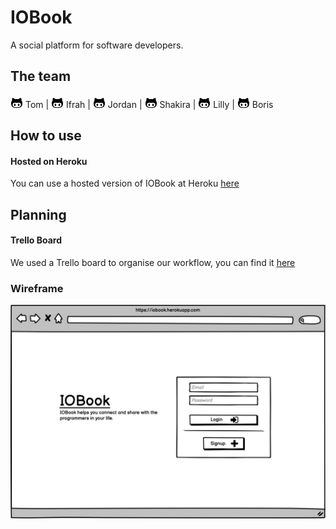 # IOBook

A social platform for software developers.

## The team

[![Tom](images/github-logo.png)](https://github.com/tomal02) Tom | [![Ifrah](images/github-logo.png)](https://github.com/Ifrahhssn) Ifrah | [![Jordan](images/github-logo.png)](https://github.com/jordanveness) Jordan | [![Shakira](images/github-logo.png)](https://github.com/rhianekobar) Shakira | [![Lilly](images/github-logo.png)](https://github.com/lildann) Lilly | [![Boris](images/github-logo.png)](https://github.com/borisl16) Boris

## How to use

#### Hosted on Heroku
You can use a hosted version of IOBook at Heroku [here](https://iobook.herokuapp.com)

<!-- ### Run locally -->

## Planning

#### Trello Board

We used a Trello board to organise our workflow, you can find it [here](https://trello.com/b/hf33wxGn/acebook-project)

### Wireframe

![Login wireframe](images/welcome-wireframe.png)

<!--
### Domain model


### User stories
```
As a programmer
So I can join the network
I want to be able to sign up 

As a programmer
So that I can access my account
I want to be able to log in 

As a user
So that I can update my status
I want to be able to write a new post

As a user
So that I can view all my posts
I want to be able to visit my profile

As a user
So I can see when posts were written
I want my feed to be organised chronologically by most recent

As a user
In case I make a spelling mistake 
I want to be able to update my posts

As a user 
If I post something by accident
I want to be able to delete my posts


```
## Quickstart

First, clone this repository. Then:

```bash
> bundle install
> bin/rails db:create
> bin/rails db:migrate

> bundle exec rspec # Run the tests to ensure it works
> bin/rails server # Start the server at localhost:3000
```

## Troubleshooting

If you don't have Node.js installed yet, you might run into this error when running rspec:

```
ExecJS::RuntimeUnavailable:
  Could not find a JavaScript runtime. See https://github.com/rails/execjs for a list of available runtimes.
 ```

Rails requires a Javascript runtime to work. The easiest way is to install Node by running `brew install node` - and then run `bundle exec rspec` again
-->
